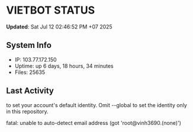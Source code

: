 # VIETBOT STATUS
**Updated**: Sat Jul 12 02:46:52 PM +07 2025

## System Info
- IP: 103.77.172.150
- Uptime: up 6 days, 18 hours, 34 minutes
- Files: 25635

## Last Activity

to set your account's default identity.
Omit --global to set the identity only in this repository.

fatal: unable to auto-detect email address (got 'root@vinh3690.(none)')
